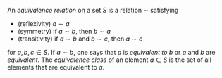 An *equivalence relation* on a set $S$ is a relation $\sim$ satisfying

- (reflexivity) $a \sim a$
- (symmetry) if $a \sim b$, then $b \sim a$
- (transitivity) if $a \sim b$ and $b \sim c$, then $a \sim c$

for $a, b, c \in S$. If $a \sim b$, one says that $a$ is *equivalent to* $b$ or $a$ and $b$ are *equivalent*. The *equivalence class* of an element $a \in S$ is the set of all elements that are equivalent to $a$.
